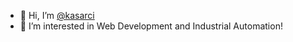 - 👋 Hi, I’m [@kasarci](www.github.com/kasarci)
- 👀 I’m interested in Web Development and Industrial Automation!
